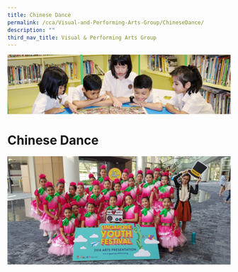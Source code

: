 ```yaml
---
title: Chinese Dance
permalink: /cca/Visual-and-Performing-Arts-Group/ChineseDance/
description: ""
third_nav_title: Visual & Performing Arts Group
---
```

![](/images/banner.gif)

Chinese Dance
=============

![](/images/ChineseDance.jpeg)